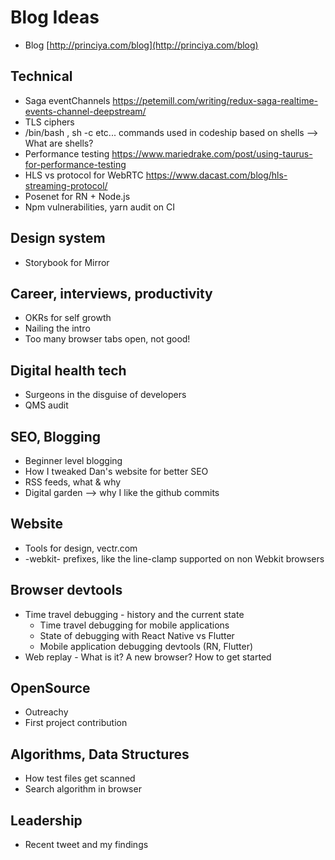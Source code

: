 # Blog Ideas

- Blog [http://princiya.com/blog](http://princiya.com/blog)

## Technical

- Saga eventChannels https://petemill.com/writing/redux-saga-realtime-events-channel-deepstream/
- TLS ciphers
- /bin/bash , sh -c etc... commands used in codeship based on shells --> What are shells?
- Performance testing https://www.mariedrake.com/post/using-taurus-for-performance-testing
- HLS vs protocol for WebRTC https://www.dacast.com/blog/hls-streaming-protocol/
- Posenet for RN + Node.js
- Npm vulnerabilities, yarn audit on CI

## Design system

- Storybook for Mirror

## Career, interviews, productivity

- OKRs for self growth
- Nailing the intro
- Too many browser tabs open, not good!

## Digital health tech

- Surgeons in the disguise of developers
- QMS audit

## SEO, Blogging

- Beginner level blogging
- How I tweaked Dan's website for better SEO
- RSS feeds, what & why
- Digital garden --> why I like the github commits

## Website

- Tools for design, vectr.com
- -webkit- prefixes, like the line-clamp supported on non Webkit browsers

## Browser devtools

- Time travel debugging - history and the current state
  - Time travel debugging for mobile applications
  - State of debugging with React Native vs Flutter
  - Mobile application debugging devtools (RN, Flutter)
- Web replay - What is it? A new browser? How to get started

## OpenSource

- Outreachy
- First project contribution

## Algorithms, Data Structures

- How test files get scanned
- Search algorithm in browser

## Leadership

- Recent tweet and my findings
